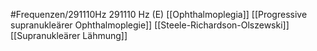 #Frequenzen/291110Hz
291110 Hz (E)
[[Ophthalmoplegia]]
[[Progressive supranukleärer Ophthalmoplegie]]
[[Steele-Richardson-Olszewski]]
[[Supranukleärer Lähmung]]